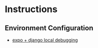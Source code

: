 # Instructions
## Environment Configuration
- [expo + django local debugging](config_env/expo_django.md)